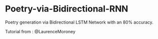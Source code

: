 # Poetry-via-Bidirectional-RNN

Poetry generation via Bidirectional LSTM Network with an 80% accuracy.

Tutorial from : @LaurenceMoroney
